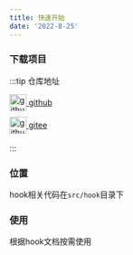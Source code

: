 ```yaml
---
title: 快速开始 
date: '2022-8-25'
---
```


### 下载项目

:::tip 仓库地址
<br/>

<a href="https://github.com/leonProj/my-uniapp-components" target="_blank" style="display: flex;align-items: center">
   <img height="30" src="https://vkceyugu.cdn.bspapp.com/VKCEYUGU-8f7e1d02-dcb1-46ba-90db-ae32fea44f22/4b2bf3e5-68ad-4a15-b0d1-00b7a5246eab.png" title="github" width="30"/>&nbsp;github
</a>

<a href="https://gitee.com/leonProj/my-uniapp-components" target="_blank" style="display: flex;align-items: center;margin-top: 10px">
   <img height="30" src="https://vkceyugu.cdn.bspapp.com/VKCEYUGU-8f7e1d02-dcb1-46ba-90db-ae32fea44f22/0d0bc2dc-64e3-4ea1-a641-9c23d198e36d.png" title="github" width="30"/>&nbsp;gitee
</a>

<br/>
:::

### 位置
hook相关代码在`src/hook`目录下

### 使用

根据<a :href="$withBase('/pages/hook/')">hook</a>文档按需使用




